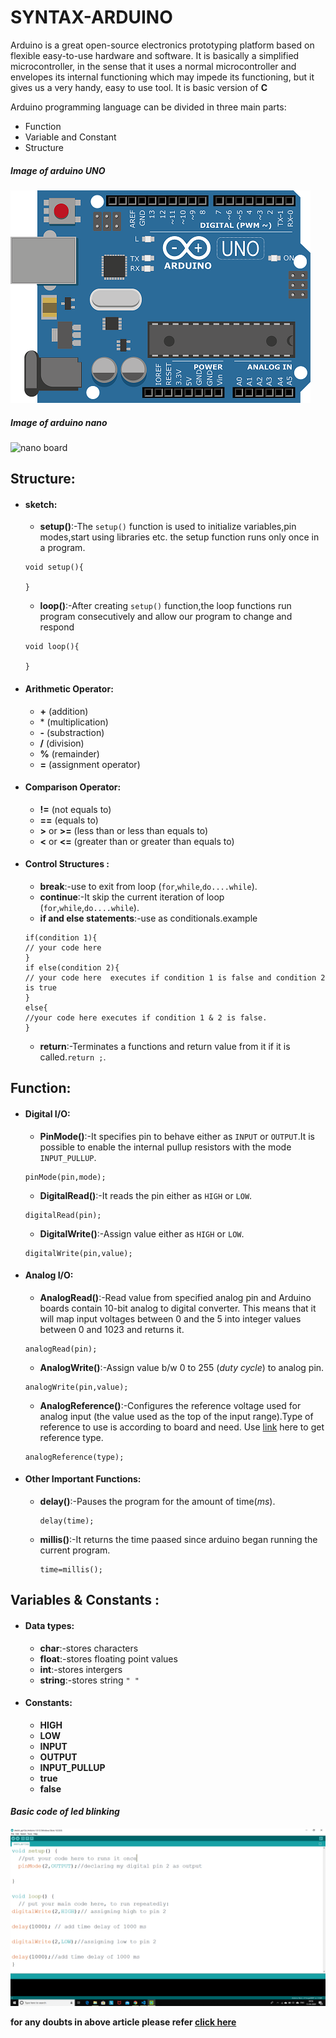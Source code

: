 # SYNTAX-ARDUINO
Arduino is a great open-source electronics prototyping platform based on flexible easy-to-use hardware and software. It is basically a simplified microcontroller, in the sense that it uses a normal microcontroller and envelopes its internal functioning which may impede its functioning, but it gives us a very handy, easy to use tool.
It is basic version of **C**



Arduino programming language can be divided in three main parts:
* Function
* Variable and Constant
* Structure


##### Image of arduino UNO


![image uno arduino board](https://raw.githubusercontent.com/Vanu1/syntax-arduino/master/arduino3.png)


##### Image of arduino nano


![nano board](https://www.behind-the-scenes.co.za/wp-content/uploads/arduino-nano-v3-basic-pinout.jpg)


## Structure:
* #### sketch:
  * **setup()**:-The `setup()` function is used to initialize variables,pin modes,start using libraries etc. the setup function runs only once in a program.
  ```
  void setup(){
  
  }
  ```
  * **loop()**:-After creating `setup()` function,the loop functions run program consecutively and allow our program to change and respond
  ```
  void loop(){
  
  }
  ```

* #### Arithmetic Operator:
  * **+** (addition)
  *  \* (multiplication)
  * **-** (substraction)
  * **/** (division)
  * **%** (remainder)
  * **=** (assignment operator)
* #### Comparison Operator:
  * **!=** (not equals to)
  * **==** (equals to)
  * **>** or **>=** (less than or less than equals to)
  * **<** or **<=** (greater than or greater than equals to)
* #### Control Structures :
  * **break**:-use to exit from loop (`for`,`while`,`do....while`).
  * **continue**:-It skip the current iteration of loop (`for`,`while`,`do....while`).
  * **if and else statements**:-use as conditionals.example
  ```
  if(condition 1){
  // your code here
  }
  if else(condition 2){
  // your code here  executes if condition 1 is false and condition 2 is true
  }
  else{
  //your code here executes if condition 1 & 2 is false.
  }
  ```
  * **return**:-Terminates a functions and return value from it if it is called.`return ;`.
  
  
## Function:
* #### Digital I/O:
  * **PinMode()**:-It specifies pin to behave either as `INPUT` or `OUTPUT`.It is possible to enable the internal pullup resistors with the mode `INPUT_PULLUP`.
  
  ```
  pinMode(pin,mode);
  ```
  * **DigitalRead()**:-It reads the pin either as `HIGH` or `LOW`.
  
  ```
  digitalRead(pin);
  ```
  * **DigitalWrite()**:-Assign value either as `HIGH` or `LOW`.
  ```
  digitalWrite(pin,value);
  ```
 * #### Analog I/O:
   * **AnalogRead()**:-Read value from specified analog pin and Arduino boards contain 10-bit analog to digital converter. This means that it  will map input voltages between 0 and the 5 into integer values between 0 and 1023 and returns it.
   ```
   analogRead(pin);  
   ```
   * **AnalogWrite()**:-Assign value b/w 0 to 255 (*duty cycle*) to analog pin.
   ```
   analogWrite(pin,value);
   ```
   * **AnalogReference()**:-Configures the reference voltage used for analog input (the value used as the top of the input range).Type of reference to use is according to board and need. Use [link](https://www.arduino.cc/reference/en/language/functions/analog-io/analogreference/) here to get reference type.
   ```
   analogReference(type);
   ```
 * #### Other Important Functions:
   * **delay()**:-Pauses the program for the amount of time(*ms*).
	 ```
	 delay(time);
	 ```
   * **millis()**:-It returns the time paased since arduino began running the current program.
	 ```
	 time=millis();
	 ```
## Variables & Constants :
* #### Data types:
  * **char**:-stores characters 
  * **float**:-stores floating point values 
  * **int**:-stores intergers
  * **string**:-stores string `" "`
  
* #### Constants:
  * **HIGH**
  * **LOW**
  * **INPUT**
  * **OUTPUT**
  * **INPUT_PULLUP**
  * **true**
  * **false**

#### *Basic code of led blinking*

![](https://raw.githubusercontent.com/Vanu1/syntax-arduino/master/2020-04-13.png)

  
  
**for any doubts in above article  please refer [click here](https://www.arduino.cc/reference/en/)** 
  
  
  
  
   
   
